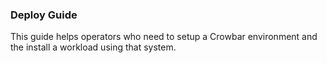 ### Deploy Guide

This guide helps operators who need to setup a Crowbar environment and the install a workload using that system.
